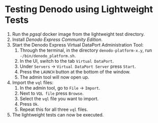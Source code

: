 # Testing Denodo using Lightweight Tests

1) Run the _pgsql_ docker image from the lightweight test directory.
2) Install _Denodo Express Community Edition_.
3) Start the Denodo Express Virtual DataPort Administration Tool:
   1) Through the terminal, in the directory `denodo-platform-x.y`, run `-/bin/denodo_platform.sh`.
   2) In the UI, switch to the tab `Virtual DataPort`.
   3) Under `Servers` -> `Virtual DataPort Server` press `Start`.
   4) Press the `LAUNCH` button at the bottom of the window.
   5) The admin tool will now open up.
4) Import the `vql` files:
   1) In the admin tool, go to `File` -> `Import`.
   2) Next to `VQL file` press `Browse`.
   3) Select the `vql` file you want to import.
   4) Press `Ok`.
   5) Repeat this for all three `vql` files.
5) The lightweight tests can now be executed.